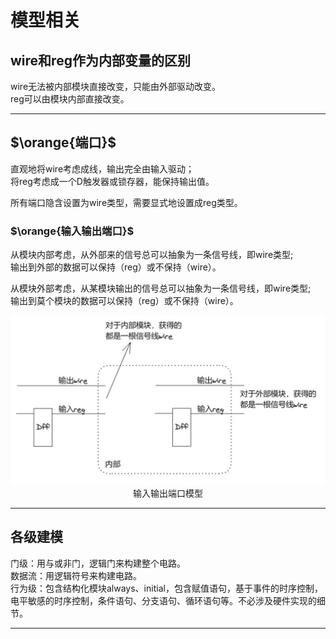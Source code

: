 # 模型相关

## wire和reg作为内部变量的区别   

wire无法被内部模块直接改变，只能由外部驱动改变。  
reg可以由模块内部直接改变。   

---

## $\orange{端口}$    
直观地将wire考虑成线，输出完全由输入驱动；  
将reg考虑成一个D触发器或锁存器，能保持输出值。

所有端口隐含设置为wire类型，需要显式地设置成reg类型。  
  
### $\orange{输入输出端口}$  
从模块内部考虑，从外部来的信号总可以抽象为一条信号线，即wire类型;  
输出到外部的数据可以保持（reg）或不保持（wire）。   

从模块外部考虑，从某模块输出的信号总可以抽象为一条信号线，即wire类型;   
输出到莫个模块的数据可以保持（reg）或不保持（wire）。
<div>			<!--块级封装-->
    <center>	<!--将图片和文字居中-->
    <img src="../pics/inout_port.jpg"
         alt="inout_port.jpg"
         style="zoom:100"/>
    <br>		<!--换行-->
    输入输出端口模型	<!--标题-->
    </center>
</div>

---


## 各级建模
门级：用与或非门，逻辑门来构建整个电路。   
数据流：用逻辑符号来构建电路。   
行为级：包含结构化模块always、initial，包含赋值语句，基于事件的时序控制，电平敏感的时序控制，条件语句、分支语句、循环语句等。不必涉及硬件实现的细节。

---
   
   
